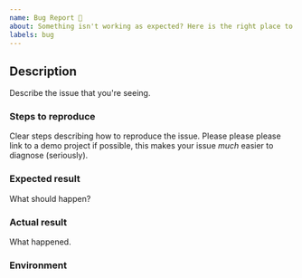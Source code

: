 ```yaml
---
name: Bug Report 🐞
about: Something isn't working as expected? Here is the right place to report.
labels: bug
---
```


<!--
  Please fill out each section below, otherwise your issue will be closed. This info allows Tina maintainers to diagnose (and fix!) your issue as quickly as possible.

  Before opening a new issue, please search existing issues: https://github.com/tinacms/tinacms/issues
-->

## Description

Describe the issue that you're seeing.

### Steps to reproduce

Clear steps describing how to reproduce the issue. Please please please link to a demo project if possible, this makes your issue _much_ easier to diagnose (seriously).

### Expected result

What should happen?

### Actual result

What happened.

### Environment

<!-- Make sure to add at least package versions and browser information. -->
